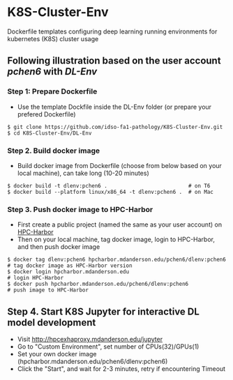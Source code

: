 # K8S-Cluster-Env
Dockerfile templates configuring deep learning running environments for kubernetes (K8S) cluster usage

## Following illustration based on the user account *pchen6* with *DL-Env*
### Step 1: Prepare Dockerfile
* Use the template Dockfile inside the DL-Env folder (or prepare your prefered Dockerfile)
```
$ git clone https://github.com/idso-fa1-pathology/K8S-Cluster-Env.git
$ cd K8S-Cluster-Env/DL-Env
```
### Step 2. Build docker image
* Build docker image from Dockerfile (choose from below based on your local machine), can take long (10-20 minutes)
```
$ docker build -t dlenv:pchen6 .                          # on T6
$ docker build --platform linux/x86_64 -t dlenv:pchen6 .  # on Mac
```
### Step 3. Push docker image to HPC-Harbor
* First create a public project (named the same as your user account) on [HPC-Harbor](https://hpcharbor.mdanderson.edu)
* Then on your local machine, tag docker image, login to HPC-Harbor, and then push docker image 
```
$ docker tag dlenv:pchen6 hpcharbor.mdanderson.edu/pchen6/dlenv:pchen6  # tag docker image as HPC-Harbor version
$ docker login hpcharbor.mdanderson.edu                                 # login HPC-Harbor
$ docker push hpcharbor.mdanderson.edu/pchen6/dlenv:pchen6              # push image to HPC-Harbor
```
## Step 4. Start K8S Jupyter for interactive DL model development
* Visit http://hpcexhaproxy.mdanderson.edu/jupyter
* Go to "Custom Environment", set number of CPUs(32)/GPUs(1)
* Set your own docker image (hpcharbor.mdanderson.edu/pchen6/dlenv:pchen6)
* Click the "Start", and wait for 2-3 minutes, retry if encountering Timeout 